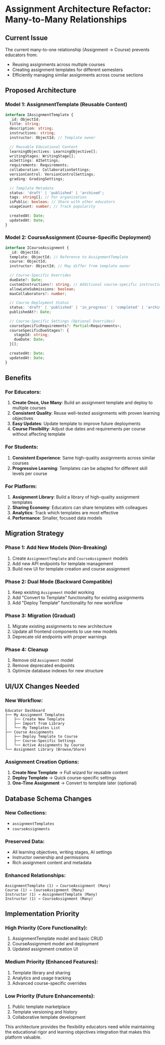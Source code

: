 # Assignment Architecture Refactor: Many-to-Many Relationships

## Current Issue
The current many-to-one relationship (Assignment → Course) prevents educators from:
- Reusing assignments across multiple courses 
- Creating assignment templates for different semesters
- Efficiently managing similar assignments across course sections

## Proposed Architecture

### **Model 1: AssignmentTemplate** (Reusable Content)
```typescript
interface IAssignmentTemplate {
  _id: ObjectId;
  title: string;
  description: string;
  instructions: string;
  instructor: ObjectId; // Template owner
  
  // Reusable Educational Content
  learningObjectives: LearningObjective[];
  writingStages: WritingStage[];
  aiSettings: AISettings;
  requirements: Requirements;
  collaboration: CollaborationSettings;
  versionControl: VersionControlSettings;
  grading: GradingSettings;
  
  // Template Metadata
  status: 'draft' | 'published' | 'archived';
  tags: string[]; // For organization
  isPublic: boolean; // Share with other educators
  usageCount: number; // Track popularity
  
  createdAt: Date;
  updatedAt: Date;
}
```

### **Model 2: CourseAssignment** (Course-Specific Deployment)
```typescript
interface ICourseAssignment {
  _id: ObjectId;
  template: ObjectId; // Reference to AssignmentTemplate
  course: ObjectId;
  instructor: ObjectId; // May differ from template owner
  
  // Course-Specific Overrides
  dueDate?: Date;
  customInstructions?: string; // Additional course-specific instructions
  allowLateSubmissions: boolean;
  maxCollaborators?: number;
  
  // Course Deployment Status
  status: 'draft' | 'published' | 'in_progress' | 'completed' | 'archived';
  publishedAt?: Date;
  
  // Course-Specific Settings (Optional Overrides)
  courseSpecificRequirements?: Partial<Requirements>;
  courseSpecificDueStages?: {
    stageId: string;
    dueDate: Date;
  }[];
  
  createdAt: Date;
  updatedAt: Date;
}
```

## Benefits

### **For Educators:**
1. **Create Once, Use Many**: Build an assignment template and deploy to multiple courses
2. **Consistent Quality**: Reuse well-tested assignments with proven learning objectives
3. **Easy Updates**: Update template to improve future deployments
4. **Course Flexibility**: Adjust due dates and requirements per course without affecting template

### **For Students:**
1. **Consistent Experience**: Same high-quality assignments across similar courses
2. **Progressive Learning**: Templates can be adapted for different skill levels per course

### **For Platform:**
1. **Assignment Library**: Build a library of high-quality assignment templates
2. **Sharing Economy**: Educators can share templates with colleagues
3. **Analytics**: Track which templates are most effective
4. **Performance**: Smaller, focused data models

## Migration Strategy

### **Phase 1: Add New Models (Non-Breaking)**
1. Create `AssignmentTemplate` and `CourseAssignment` models
2. Add new API endpoints for template management
3. Build new UI for template creation and course assignment

### **Phase 2: Dual Mode (Backward Compatible)**
1. Keep existing `Assignment` model working
2. Add "Convert to Template" functionality for existing assignments
3. Add "Deploy Template" functionality for new workflow

### **Phase 3: Migration (Gradual)**
1. Migrate existing assignments to new architecture
2. Update all frontend components to use new models
3. Deprecate old endpoints with proper warnings

### **Phase 4: Cleanup**
1. Remove old `Assignment` model
2. Remove deprecated endpoints
3. Optimize database indexes for new structure

## UI/UX Changes Needed

### **New Workflow:**
```
Educator Dashboard
├── My Assignment Templates
│   ├── Create New Template
│   ├── Import from Library
│   └── My Templates List
├── Course Assignments
│   ├── Deploy Template to Course
│   ├── Course-Specific Settings
│   └── Active Assignments by Course
└── Assignment Library (Browse/Share)
```

### **Assignment Creation Options:**
1. **Create New Template** → Full wizard for reusable content
2. **Deploy Template** → Quick course-specific settings
3. **One-Time Assignment** → Convert to template later (optional)

## Database Schema Changes

### **New Collections:**
- `assignmentTemplates`
- `courseAssignments`

### **Preserved Data:**
- All learning objectives, writing stages, AI settings
- Instructor ownership and permissions
- Rich assignment content and metadata

### **Enhanced Relationships:**
```
AssignmentTemplate (1) → CourseAssignment (Many)
Course (1) → CourseAssignment (Many) 
Instructor (1) → AssignmentTemplate (Many)
Instructor (1) → CourseAssignment (Many)
```

## Implementation Priority

### **High Priority (Core Functionality):**
1. AssignmentTemplate model and basic CRUD
2. CourseAssignment model and deployment
3. Updated assignment creation UI

### **Medium Priority (Enhanced Features):**
1. Template library and sharing
2. Analytics and usage tracking
3. Advanced course-specific overrides

### **Low Priority (Future Enhancements):**
1. Public template marketplace
2. Template versioning and history
3. Collaborative template development

This architecture provides the flexibility educators need while maintaining the educational rigor and learning objectives integration that makes this platform valuable.